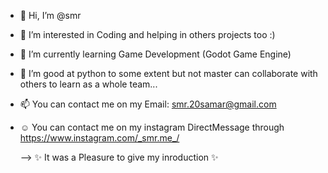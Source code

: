 - 👋 Hi, I’m @smr
- 👀 I’m interested in Coding and helping in others projects too :)
- 🌱 I’m currently learning Game Development (Godot Game Engine)
- 💞️ I’m good at python to some extent but not master can collaborate with others to learn as a whole team...
- 📫 You can contact me on my Email: smr.20samar@gmail.com
- ☺️ You can contact me on my instagram DirectMessage through https://www.instagram.com/_smr.me_/

  --> ✨ It was a Pleasure to give my inroduction ✨

<!---
smr20samar/smr20samar is a ✨ special ✨ repository because its `README.md` (this file) appears on your GitHub profile.
You can click the Preview link to take a look at your changes.
--->
